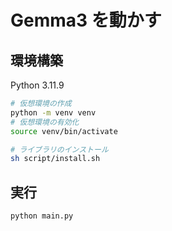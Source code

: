 # Gemma3 を動かす

## 環境構築

Python 3.11.9

```bash
# 仮想環境の作成
python -m venv venv
# 仮想環境の有効化
source venv/bin/activate

# ライブラリのインストール
sh script/install.sh
```

## 実行

```bash
python main.py
```
